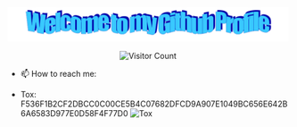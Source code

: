<!-- "Hero" Header -->
<div align="center">
  <img src="https://raw.githubusercontent.com/Spectral-Source/Spectral-Source/main/images/welcome.png" style="max-width: 100%;" alt="Welcome to my Github Profile" />

  ![Visitor Count](https://profile-counter.glitch.me/Spectral-Source/count.svg)  

</div>

- 📫 How to reach me:
* Tox: F536F1B2CF2DBCC0C00CE5B4C07682DFCD9A907E1049BC656E642B6A6583D977E0D58F4F77D0
   ![Tox](https://github.com/Spectral-Source/Spectral-Source/assets/137928993/3137ca9c-36e8-4631-bb98-1ff90304ba2c)


<!---
Spectral-Source/Spectral-Source is a ✨ special ✨ repository because its `README.md` (this file) appears on your GitHub profile.
You can click the Preview link to take a look at your changes.
--->


